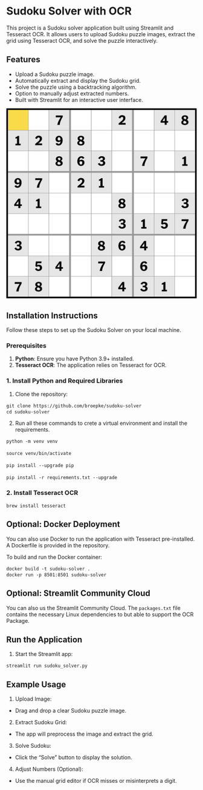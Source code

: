 # Sudoku Solver with OCR

This project is a Sudoku solver application built using Streamlit and Tesseract OCR. It allows users to upload Sudoku puzzle images, extract the grid using Tesseract OCR, and solve the puzzle interactively.

## Features
- Upload a Sudoku puzzle image.
- Automatically extract and display the Sudoku grid.
- Solve the puzzle using a backtracking algorithm.
- Option to manually adjust extracted numbers.
- Built with Streamlit for an interactive user interface.

![Sudoku Grid](sudoku_easy.png) 

## Installation Instructions

Follow these steps to set up the Sudoku Solver on your local machine.

### Prerequisites
1. **Python**: Ensure you have Python 3.9+ installed.
2. **Tesseract OCR**: The application relies on Tesseract for OCR.

### 1. Install Python and Required Libraries

1. Clone the repository:
```
git clone https://github.com/broepke/sudoku-solver
cd sudoku-solver
```

2.	Run all these commands to crete a virtual environment and install the requirements.

```
python -m venv venv

source venv/bin/activate

pip install --upgrade pip

pip install -r requirements.txt --upgrade
```

### 2. Install Tesseract OCR
```
brew install tesseract
```

## Optional: Docker Deployment

You can also use Docker to run the application with Tesseract pre-installed. A Dockerfile is provided in the repository.

To build and run the Docker container:

```
docker build -t sudoku-solver .
docker run -p 8501:8501 sudoku-solver
```

## Optional: Streamlit Community Cloud

You can also us the Streamlit Community Cloud.  The `packages.txt` file contains the necessary Linux dependencies to but able to support the OCR Package.

## Run the Application

1.	Start the Streamlit app:

```
streamlit run sudoku_solver.py
```

## Example Usage

1.	Upload Image:
   - Drag and drop a clear Sudoku puzzle image.
2.	Extract Sudoku Grid:
   - The app will preprocess the image and extract the grid.
3.	Solve Sudoku:
   - Click the “Solve” button to display the solution.
4.	Adjust Numbers (Optional):
   - Use the manual grid editor if OCR misses or misinterprets a digit.
